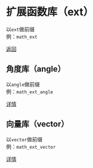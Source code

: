 # 扩展函数库（ext）
以`ext`做前缀  
例：`math_ext`

[返回](./math__README.md)

## 角度库（angle）
以`angle`做前缀  
例：`math_ext_angle`

[详情](./math_ext_angle__README.md)

## 向量库（vector）
以`vector`做前缀  
例：`math_ext_vector`

[详情](./math_ext_vector__README.md)
